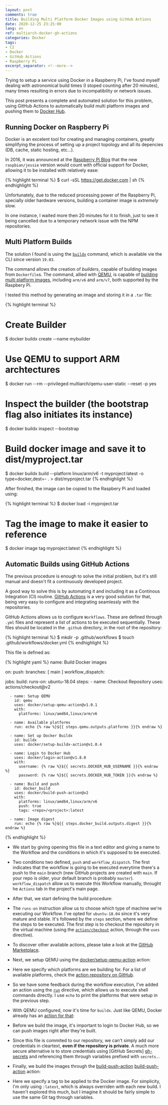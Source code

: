 ```yaml
---
layout: post
comments: true
title: Building Multi Platform Docker Images using GitHub Actions
date: 2020-12-25 23:25:00
lang: en
ref: multiarch-docker-gh-actions
categories: Docker
tags:
- CI
- Docker
- GitHub Actions
- Raspberry Pi  
excerpt_separator: <!--more-->
---
```


Trying to setup a service using Docker in a Raspberry Pi, I've found myself
dealing with astronomical build times (I stoped counting after 20 minutes),
many times resulting in errors due to incompatibility or network issues.

This post presents a complete and automated solution for this problem, using
GitHub Actions to automatically build multi platform images and pushing them to
[Docker Hub][docker-hub].

<!--more-->

## Running Docker on Raspberry Pi ##

Docker is an excelent tool for creating and managing containers, greatly
simplifying the process of setting up a project topology and all its
depencies (DB, cache, static hosting, etc...).

In 2016, it was announced at the [Raspberry Pi Blog][rasp-pi-docker] that the
new `raspbian/jessie` version would count with official support for Docker,
allowing it to be installed with relatively ease:

{% highlight terminal %}
$ curl -sSL https://get.docker.com | sh
{% endhighlight %}

Unfortunately, due to the reduced processing power of the Raspberry Pi,
specially older hardware versions, building a container image is *extremely*
slow.

In one instance, I waited more then 20 minutes for it to finish, just to see it
being cancelled due to a temporary network issue with the NPM repositories.

## Multi Platform Builds ##

The solution I found is using the [`buildx`][buildx-repo] command, which is
available vie the CLI since version `19.03`.

The command allows the creation of *builders*, capable of building images from
`Dockerfile`s. The command, allied with [QEMU][qemu], is capable of [building
multi platform images][buildx-repo-multi], including `arm/v6` and `arm/v7`,
both supported by the Raspbery Pi.

I tested this method by generating an image and storing it in a `.tar` file:

{% highlight terminal %}
# Create Builder
$ docker buildx create --name mybuilder

# Use QEMU to support ARM archtectures
$ docker run --rm --privileged multiarch/qemu-user-static --reset -p yes

# Inspect the builder (the bootstrap flag also initiates its instance)
$ docker buildx inspect --bootstrap

# Build docker image and save it to dist/myproject.tar
$ docker buildx build --platform linux/arm/v6 -t myproject:latest -o type=docker,dest=- . > dist/myproject.tar
{% endhighlight %}

After finished, the image can be copied to the Raspbery Pi and loaded using:

{% highlight terminal %}
$ docker load -i myproject.tar

# Tag the image to make it easier to reference
$ docker image tag <SHA digest> myproject:latest
{% endhighlight %}

## Automatic Builds using GitHub Actions ##

The previous procedure is enough to solve the initial problem, but it's 
still manual and doesn't fit a continuously developed project.

A good way to solve this is by automating it and including it as a 
Continous Integration (CI) routine. [GitHub Actions][gh-actions] is a very 
good solution for that, being very easy to configure and integrating 
seamlessly with the repositories.

GitHub Actions allows us to configure `Workflows`. These are defined 
through `.yml` files and represent a list of actions to be executed 
sequentially. These files should be located in the `.github` directory, in the
root of the repository:

{% highlight terminal %}
$ mkdir -p .github/workflows
$ touch .github/workflows/docker.yml
{% endhighlight %}

This file is defined as:

{% highlight yaml %}
name: Build Docker images

on:
  push:
    branches: [ main ]
  workflow_dispatch:

jobs:
  build:
    runs-on: ubuntu-18.04
    steps:
      - name: Checkout Repository
        uses: actions/checkout@v2

      - name: Setup QEMU
        id: qemu
        uses: docker/setup-qemu-action@v1.0.1
        with:
          platforms: linux/amd64,linux/arm/v6

      - name: Available platforms
        run: echo {% raw %}${{ steps.qemu.outputs.platforms }}{% endraw %}

      - name: Set up Docker Buildx
        id: buildx
        uses: docker/setup-buildx-action@v1.0.4

      - name: Login to Docker Hub
        uses: docker/login-action@v1.8.0
        with:
          username: {% raw %}${{ secrets.DOCKER_HUB_USERNAME }}{% endraw %}
          password: {% raw %}${{ secrets.DOCKER_HUB_TOKEN }}{% endraw %}

      - name: Build and push
        id: docker_build
        uses: docker/build-push-action@v2
        with:
          platforms: linux/amd64,linux/arm/v6
          push: true
          tags: <repo>/<project>:latest

      - name: Image digest
        run: echo {% raw %}${{ steps.docker_build.outputs.digest }}{% endraw %}
{% endhighlight %}

* We start by giving opening this file in a text editor and giving a name to
the Workflow and the conditions in which it's supposed to be executed.

* Two conditions two defined, `push` and `workflow_dispatch`. The first
indicates that the workflow is going to be executed everytime there's a
push to the `main` branch (new GitHub projects are created with `main`. If
your repo is older, your default branch is probably `master`).
`workflow_dispatch` allow us to execute this Workflow manually, throught he
`Actions` tab in the project's main page.

* After that, we start defining the build procedure:

* The `runs-on` instruction allow us to choose which type of machine we're
executing our Workflow. I've opted for `ubuntu-18.04` since it's very
mature and stable. It's followed by the `steps` section, where we define
the steps to be executed. The first step is to checkout the repository in
the virtual machine (using the [`action/checkout`][checkout-action] action,
through the `uses` directive).

* To discover other available actions, please take a look at the [GitHub
Marketplace][gh-marketplace].

* Next, we setup QEMU using the [docker/setup-qemu-action][setup-qemu] action:

* Here we specify which platforms are we building for. For a list of
available platforms, check the [action repository on GitHub][setup-qemu].

* So we have some feedback during the workflow execution, I've added an
action using the [`run`][run-syntax] directive, which allows us to execute
shell commands directly. I use `echo` to print the platforms that were
setup in the previous step.

* With QEMU configured, now it's time for `buildx`. Just like QEMU, Docker
already has an [action for that][setup-buildx]:

* Before we build the image, it's important to login to Docker Hub, so we can
push images right after they're built.

* Since this file is commited to our repository, we can't simply add our
credentials in cleartext, **even if the repository is private**. A much
more secure alternative is to store credentials using [GitHub Secrets]
[gh-secrets] and referencing them through variables prefixed with `secrets.`.

* Finally, we build the images through the [build-push-action]
[build-push-action] action:

* Here we specify a tag to be applied to the Docker image. For simplicity, I'm
only using `:latest`, which is always overriden with each new build. I
haven't explored this much, but I imagine it should be fairly simple to use
the same Git tag through variables.

[build-push-action]: https://github.com/docker/build-push-action
[buildx-repo-multi]: https://github.com/docker/buildx/#building-multi-platform-images
[buildx-repo]: https://github.com/docker/buildx/
[checkout-action]: https://github.com/actions/checkout
[docker-hub]: https://hub.docker.com
[finding-actions]: https://docs.github.com/pt/actions/learn-github-actions/finding-and-customizing-actions?learn=getting_started&learnProduct=actions
[gh-actions]: https://github.com/features/actions
[gh-marketplace]: https://github.com/marketplace?type=actions
[gh-secrets]: https://docs.github.com/pt/actions/security-guides/encrypted-secrets#creating-encrypted-secrets-for-a-repository
[qemu]: https://www.qemu.org/
[rasp-pi-docker]: https://www.raspberrypi.org/blog/docker-comes-to-raspberry-pi/
[run-syntax]: https://docs.github.com/en/actions/learn-github-actions/workflow-syntax-for-github-actions#jobsjob_idstepsrun
[setup-buildx]: https://github.com/docker/setup-buildx-action
[setup-qemu]: https://github.com/docker/setup-qemu-action
